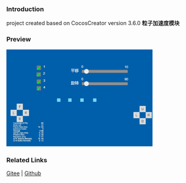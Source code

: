 ### Introduction

project created based on CocosCreator version 3.6.0 **粒子加速度模块** 

### Preview
![image](../../../gif/202203/2022030537.gif)

### Related Links
[Gitee](https://gitee.com/mirrors_cocos-creator/test-cases-3d/blob/v3.0/assets/cases/particle) | [Github](https://github.com/cocos-creator/test-cases-3d/blob/v3.0/assets/cases/particle)